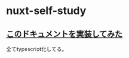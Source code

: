 # nuxt-self-study

## [このドキュメントを実装してみた](https://www.storyblok.com/tp/nuxt-js-multilanguage-website-tutorial)

全てtypescript化してる。
